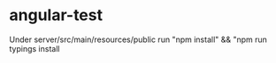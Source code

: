 # angular-test

Under server/src/main/resources/public
run "npm install" && "npm run typings install
